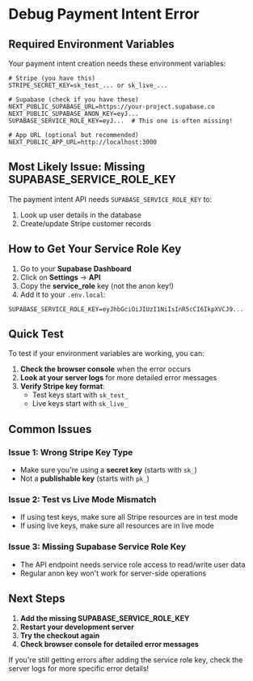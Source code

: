 # Debug Payment Intent Error

## Required Environment Variables

Your payment intent creation needs these environment variables:

```env
# Stripe (you have this)
STRIPE_SECRET_KEY=sk_test_... or sk_live_...

# Supabase (check if you have these)
NEXT_PUBLIC_SUPABASE_URL=https://your-project.supabase.co
NEXT_PUBLIC_SUPABASE_ANON_KEY=eyJ...
SUPABASE_SERVICE_ROLE_KEY=eyJ...  # This one is often missing!

# App URL (optional but recommended)
NEXT_PUBLIC_APP_URL=http://localhost:3000
```

## Most Likely Issue: Missing SUPABASE_SERVICE_ROLE_KEY

The payment intent API needs `SUPABASE_SERVICE_ROLE_KEY` to:
1. Look up user details in the database
2. Create/update Stripe customer records

## How to Get Your Service Role Key

1. Go to your **Supabase Dashboard**
2. Click on **Settings** → **API**
3. Copy the **service_role** key (not the anon key!)
4. Add it to your `.env.local`:

```env
SUPABASE_SERVICE_ROLE_KEY=eyJhbGciOiJIUzI1NiIsInR5cCI6IkpXVCJ9...
```

## Quick Test

To test if your environment variables are working, you can:

1. **Check the browser console** when the error occurs
2. **Look at your server logs** for more detailed error messages
3. **Verify Stripe key format**:
   - Test keys start with `sk_test_`
   - Live keys start with `sk_live_`

## Common Issues

### Issue 1: Wrong Stripe Key Type
- Make sure you're using a **secret key** (starts with `sk_`)
- Not a **publishable key** (starts with `pk_`)

### Issue 2: Test vs Live Mode Mismatch
- If using test keys, make sure all Stripe resources are in test mode
- If using live keys, make sure all resources are in live mode

### Issue 3: Missing Supabase Service Role Key
- The API endpoint needs service role access to read/write user data
- Regular anon key won't work for server-side operations

## Next Steps

1. **Add the missing SUPABASE_SERVICE_ROLE_KEY**
2. **Restart your development server**
3. **Try the checkout again**
4. **Check browser console for detailed error messages**

If you're still getting errors after adding the service role key, check the server logs for more specific error details!
